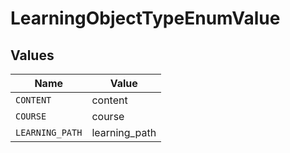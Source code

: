 # LearningObjectTypeEnumValue


## Values

| Name            | Value           |
| --------------- | --------------- |
| `CONTENT`       | content         |
| `COURSE`        | course          |
| `LEARNING_PATH` | learning_path   |